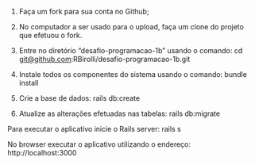 1. Faça um fork para sua conta no Github;

2. No computador a ser usado para o upload, faça um clone do projeto que efetuou o fork.

3. Entre no diretório “desafio-programacao-1b” usando o comando:
    cd git@github.com:RBirolli/desafio-programacao-1b.git

4. Instale todos os componentes do sistema usando o comando:
    bundle install

5. Crie a base de dados:
    rails db:create

6. Atualize as alterações efetuadas nas tabelas:
    rails db:migrate

Para executar o aplicativo inicie o Rails server:
    rails s

No browser executar o aplicativo utilizando o endereço:
    http://localhost:3000


